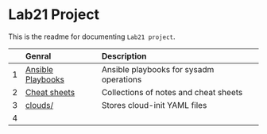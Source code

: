 # Lab21 Project
This is the readme for documenting `Lab21 project`.

|        | Genral    | Description                               |
| -----: | :--------- | :----------------------------------------- |
|  1     | [Ansible Playbooks](https://github.com/myseq/notes/tree/main/playbooks "     ~ Ansible Playbooks")  | Ansible playbooks for sysadm operations |
|  2     | [Cheat sheets](https://github.com/myseq/notes/ "     ~ Cheat sheets and notes")    | Collections of notes and cheat sheets |
|  3     | [clouds/](https://github.com/myseq/Lab21/tree/main/clouds "") | Stores cloud-init YAML files |
|  4     |      |    |
